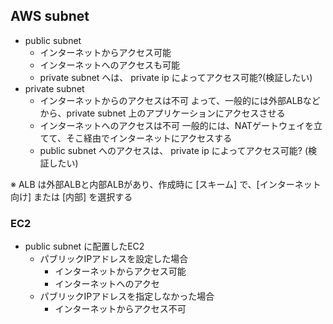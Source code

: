 
## AWS subnet
- public subnet
  - インターネットからアクセス可能
  - インターネットへのアクセスも可能
  - private subnet へは、 private ip によってアクセス可能?(検証したい)
- private subnet
  - インターネットからのアクセスは不可
    よって、一般的には外部ALBなどから、private subnet 上のアプリケーションにアクセスさせる
  - インターネットへのアクセスは不可
    一般的には、NATゲートウェイを立てて、そこ経由でインターネットにアクセスする
  - public subnet へのアクセスは、 private ip によってアクセス可能? (検証したい)


※ ALB は外部ALBと内部ALBがあり、作成時に [スキーム] で、[インターネット向け] または [内部] を選択する


### EC2
- public subnet に配置したEC2
  - パブリックIPアドレスを設定した場合
    -  インターネットからアクセス可能
    - インターネットへのアクセ
  - パブリックIPアドレスを指定しなかった場合
    - インターネットからアクセス不可
<!--stackedit_data:
eyJoaXN0b3J5IjpbLTIwNDEwMDkxNSwxODA2MzM3MzAwLDM5Nz
Q1OTc4LDczMDk5ODExNl19
-->